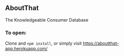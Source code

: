 ## AboutThat

The Knowledgeable Consumer Database

### To open:

Clone and `npm install`, or simply visit https://aboutthat-app.herokuapp.com/
